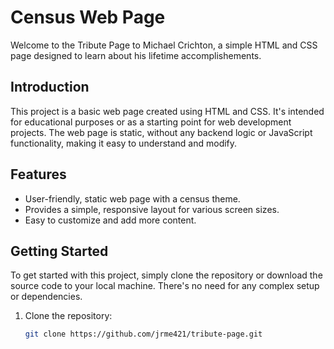# Census Web Page

Welcome to the Tribute Page to Michael Crichton, a simple HTML and CSS page designed to learn about his lifetime accomplishements.

## Introduction

This project is a basic web page created using HTML and CSS. It's intended for educational purposes or as a starting point for web development projects. The web page is static, without any backend logic or JavaScript functionality, making it easy to understand and modify.

## Features

- User-friendly, static web page with a census theme.
- Provides a simple, responsive layout for various screen sizes.
- Easy to customize and add more content.

## Getting Started

To get started with this project, simply clone the repository or download the source code to your local machine. There's no need for any complex setup or dependencies.

1. Clone the repository:

   ```bash
   git clone https://github.com/jrme421/tribute-page.git
   ```
